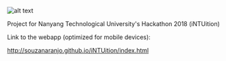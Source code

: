 ![alt text](https://preview.ibb.co/jOj4ZU/imageedit-3-2152344137.png "Logo Hola")

Project for Nanyang Technological University's Hackathon 2018 (iNTUition)


Link to the webapp (optimized for mobile devices):

http://souzanaranjo.github.io/iNTUition/index.html
